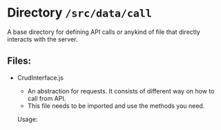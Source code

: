 # Directory `/src/data/call `

A base directory for defining API calls or anykind of file that directly interacts with the server.

## Files:

- CrudInterface.js

  - An abstraction for requests. It consists of different way on how to call from API.
  - This file needs to be imported and use the methods you need.

  Usage:

  ```



  ```
